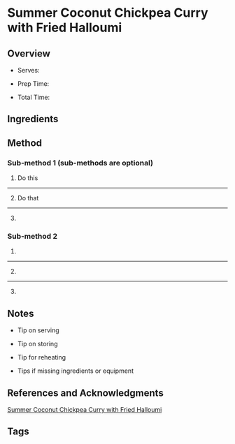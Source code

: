 # Summer Coconut Chickpea Curry with Fried Halloumi

## Overview

- Serves:

- Prep Time:

- Total Time:

## Ingredients



## Method

### Sub-method 1 (sub-methods are optional)

1. Do this
---
2. Do that
---
3.

### Sub-method 2

1.
---
2.
---
3.

## Notes

- Tip on serving

- Tip on storing

- Tip for reheating

- Tips if missing ingredients or equipment

## References and Acknowledgments

[Summer Coconut Chickpea Curry with Fried Halloumi](https://www.halfbakedharvest.com/summer-coconut-chickpea-curry/#bo-recipe)

## Tags


